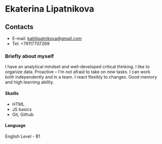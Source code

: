 # Ekaterina Lipatnikova
## Contacts
* E-mail: katiilipatnikova@gmail.com
* Tel: +79117707269
### Briefly about myself
I have an analytical mindset and well-developed critical thinking. I like to organize data. Proactive – I'm not afraid to take on new tasks. I can work both independently and in a team. I react flexibly to changes. Good memory and high learning ability.
#### Skaills
* HTML
* JS basics
* Git, Github
#### Language
English Level - B1
